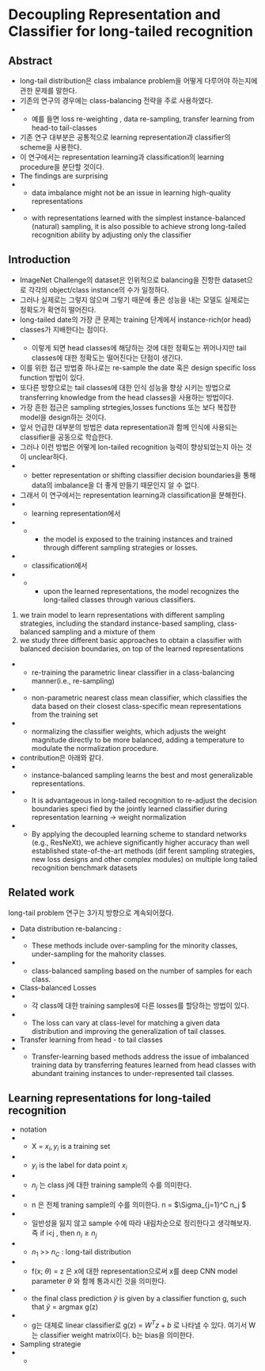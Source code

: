 # Decoupling Representation and Classifier for long-tailed recognition

## Abstract 
- long-tail distribution은 class imbalance problem을 어떻게 다루어야 하는지에 관한 문제를 말한다.
- 기존의 연구의 경우에는 class-balancing 전략을 주로 사용하였다. 
- - 예를 들면 loss re-weighting , data re-sampling, transfer learning from head-to tail-classes
- 기존 연구 대부분은 공통적으로 learning representation과 classifier의 scheme을 사용한다.
- 이 연구에서는 representation learning과 classification의 learning procedure을 분단할 것이다.
- The findings are surprising
- - data imbalance might not be an issue in learning high-quality representations
- - with representations learned with the simplest instance-balanced (natural) sampling, it is also possible to achieve strong long-tailed recognition ability by adjusting only the classifier

## Introduction
- ImageNet Challenge의 dataset은 인위적으로 balancing을 진항한 dataset으로 각각의 object/class instance의 수가 일정하다.
- 그러나 실제로는 그렇지 않으며 그렇기 때문에 좋은 성능을 내는 모델도 실제로는 정확도가 확연히 떨어진다.
- long-tailed date의 가장 큰 문제는 training 단계에서 instance-rich(or head) classes가 지배한다는 점이다.
- - 이렇게 되면 head classes에 해당하는 것에 대한 정확도는 뀌어나지만 tail classes에 대한 정확도는 떨어진다는 단점이 생긴다.
- 이를 위한 접근 방법중 하나로는 re-sample the date 혹은 design specific loss function 방법이 있다. 
- 또다른 방향으로는 tail classes에 대한 인식 성능을 향상 시키는 방법으로 transferring knowledge from the head classes을 사용하는 방법이다.
- 가장 흔한 접근은 sampling strtegies,losses functions 또는 보다 복잡한 model을 design하는 것이다.
- 앞서 언급한 대부분의 방법은 data representation과 함께 인식에 사용되는 classifier을 공동으로 학습한다.
- 그러나 이런 방법은 어떻게 lon-tailed recognition 능력이 향상되었는지 아는 것이 unclear하다.
- - better representation or shifting classifier decision boundaries을 통해 data의 imbalance을 더 좋게 만들기 때문인지 알 수 없다.
- 그래서 이 연구에서는 representation learning과 classification을 분해한다.
- - learning representation에서
- - * the model is exposed to the training instances and trained through different sampling strategies or losses.
- - classification에서
- - * upon the learned representations, the model recognizes the long-tailed classes through various classifiers.

1. we train model to learn representations with different sampling strategies, including the standard instance-based sampling, class-balanced sampling and a mixture of them
2. we study three different basic approaches to obtain a classifier with balanced decision boundaries, on top of the learned representations
- - re-training the parametric linear classifier in a class-balancing manner(i.e., re-sampling)
- - non-parametric nearest class mean classifier, which classifies the data based on their closest class-specific mean representations from the training set
- - normalizing  the classifier weights, which adjusts the weight magnitude directly to be more balanced, adding a temperature to modulate the normalization procedure.
- contribution은 아래와 같다.
- -  instance-balanced sampling learns the best and most generalizable representations.
- -  It is advantageous in long-tailed recognition to re-adjust the decision boundaries speci fied by the jointly learned classifier during representation learning -> weight normalization 
- - By applying the decoupled learning scheme to standard networks (e.g., ResNeXt), we achieve significantly higher accuracy than well established state-of-the-art methods (dif ferent sampling strategies, new loss designs and other complex modules) on multiple long tailed recognition benchmark datasets

## Related work
long-tail problem 연구는 3가지 방향으로 계속되어졌다.
- Data distribution re-balancing : 
- - These methods include over-sampling for the minority classes, under-sampling for the mahority classes.
- - class-balanced sampling based on the number of samples for each class.
- Class-balanced Losses 
- - 각 class에 대한 training samples에 다른 losses를 할당하는 방법이 있다.
- - The loss can vary at class-level for matching a given data distribution and improving the generalization of tail classes.
- Transfer learning from head - to tail classes
- - Transfer-learning based methods address the issue of imbalanced training data by transferring features learned from head classes with abundant training instances to under-represented tail classes.

## Learning representations for long-tailed recognition
- notation
- - X = ${x_i, y_i}$ is a training set
- - $y_i$ is the label for data point $x_i$ 
- - $n_j$ 는 class j에 대한 training sample의 수를 의미한다. 
- - n 은 전체 traning sample의 수를 의미한다. n = $\Sigma_{j=1}^C n_j $
- - 일반성을 잃지 않고 sample 수에 따라 내림차순으로 정리한다고 생각해보자. 즉 if i<j , then $n_i \geq n_j$ 
- - $n_1$ >> $n_C$ : long-tail distribution
- - f(x; $\theta$) = z 은 x에 대한 representation으로써 x를 deep CNN model parameter $\theta$ 와 함께 통과시킨 것을 의미한다.
- - the final class prediction $\tilde{y}$ is given by a classifier function g, such that $\tilde{y}$ = argmax g(z)
- - g는 대체로 linear classifier로 g(z) = $W^Tz+b$ 로 나타낼 수 있다. 여기서 W는 classifier weight matrix이다. b는 bias을 의미한다.
- Sampling strategie
- - 